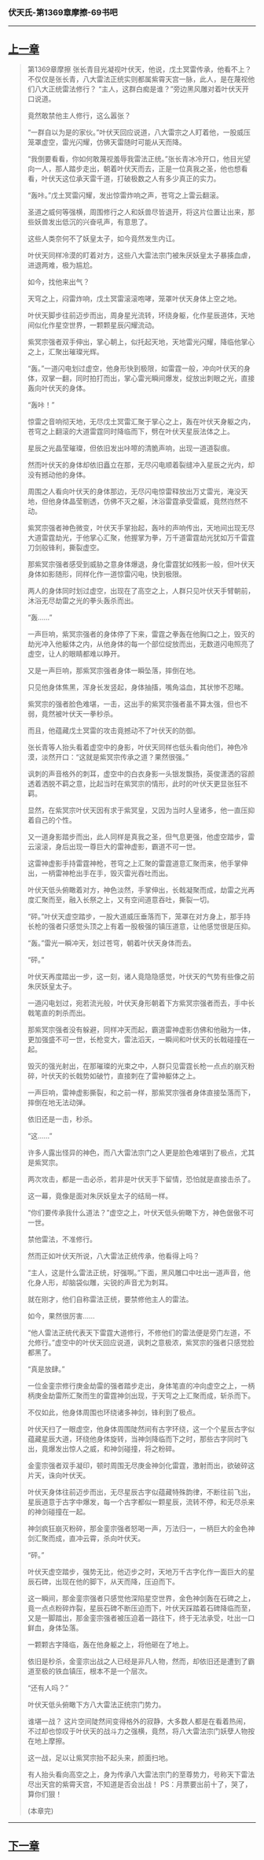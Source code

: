### 伏天氏-第1369章摩擦-69书吧

--------
[上一章](./f503cf0095fa711a45cb8870cb72fa74.md)
--------


>
>
>
>第1369章摩擦
>张长青目光凝视叶伏天，他说，戊土冥雷传承，他看不上？
>不仅仅是张长青，八大雷法正统实则都属紫霄天宫一脉，此人，是在蔑视他们八大正统雷法修行？
>“主人，这群白痴是谁？”旁边黑风雕对着叶伏天开口说道。
>
>竟然敢禁他主人修行，这么嚣张？
>
>“一群自以为是的家伙。”叶伏天回应说道，八大雷宗之人盯着他，一股威压笼罩虚空，雷光闪耀，仿佛天雷随时可能从天而降。
>
>“我倒要看看，你如何敢蔑视羞辱我雷法正统。”张长青冰冷开口，他目光望向一人，那人踏步走出，朝着叶伏天而去，正是一位真我之圣，他也想看看，叶伏天这位承天雷千道，打破极数之人有多少真正的实力。
>
>“轰咔。”戊土冥雷闪耀，发出惊雷炸响之声，苍穹之上雷云翻滚。
>
>圣道之威何等强横，周围修行之人和妖兽尽皆退开，将这片位置让出来，那些妖兽发出低沉的兴奋吼声，有意思了。
>
>这些人类奈何不了妖皇太子，如今竟然发生内讧。
>
>叶伏天同样冷漠的盯着对方，这些八大雷法宗门被朱厌妖皇太子暴揍血虐，进退两难，极为尴尬。
>
>如今，找他来出气？
>
>天穹之上，闷雷炸响，戊土冥雷滚滚咆哮，笼罩叶伏天身体上空之地。
>
>叶伏天脚步往前迈步而出，周身星光流转，环绕身躯，化作星辰道体，天地间似化作星空世界，一颗颗星辰闪耀流动。
>
>紫冥宗强者双手伸出，掌心朝上，似托起天地，天地雷光闪耀，降临他掌心之上，汇聚出璀璨光辉。
>
>“轰。”一道闪电划过虚空，他身形快到极限，如雷霆一般，冲向叶伏天的身体，双掌一翻，同时拍打而出，掌心雷光瞬间爆发，绽放出刺眼之光，直接轰向叶伏天的身体。
>
>“轰咔！”
>
>惊雷之音响彻天地，无尽戊土冥雷汇聚于掌心之上，轰在叶伏天身躯之内，苍穹之上翻滚的大道雷霆同时降临而下，劈在叶伏天星辰法体之上。
>
>星辰之光晶莹璀璨，但依旧发出咔嚓的清脆声响，出现一道道裂痕。
>
>然而叶伏天的身体却依旧矗立在那，无尽闪电顺着裂缝冲入星辰之光内，却没有撼动他的身体。
>
>周围之人看向叶伏天的身体那边，无尽闪电惊雷释放出万丈雷光，淹没天地，但他身体晶莹剔透，仿佛不灭之躯，沐浴雷霆承受雷威，竟然岿然不动。
>
>紫冥宗强者神色微变，叶伏天手掌抬起，轰咔的声响传出，天地间出现无尽大道雷霆劫光，于他掌心汇聚，他握掌为拳，万千道雷霆劫光犹如万千雷霆刀剑般锋利，撕裂虚空。
>
>那紫冥宗强者感受到威胁之意身体爆退，身化雷霆犹如残影一般，但叶伏天身体如影随形，同样化作一道惊雷闪电，快到极限。
>
>两人的身体同时划过虚空，出现在了高空之上，人群只见叶伏天手臂朝前，沐浴无尽劫雷之光的拳头轰杀而出。
>
>“轰……”
>
>一声巨响，紫冥宗强者的身体停了下来，雷霆之拳轰在他胸口之上，毁灭的劫光冲入他躯体之内，从他身体的每一个部位绽放而出，无数道闪电照亮了虚空，让人的眼睛都难以睁开。
>
>又是一声巨响，那紫冥宗强者身体一瞬坠落，摔倒在地。
>
>只见他身体焦黑，浑身长发竖起，身体抽搐，嘴角溢血，其状惨不忍睹。
>
>紫冥宗的强者脸色难堪，一击，这出手的紫冥宗强者虽不算太强，但也不弱，竟然被叶伏天一拳秒杀。
>
>而且，他蕴藏戊土冥雷的攻击竟撼动不了叶伏天的防御。
>
>张长青等人抬头看着虚空中的身影，叶伏天同样也低头看向他们，神色冷漠，淡然开口：“这就是紫冥宗传承之道？果然很强。”
>
>讽刺的声音格外的刺耳，虚空中的白衣身影一头银发飘扬，英俊潇洒的容颜透着洒脱不羁之意，比起当时在紫冥宗的情形，此时的叶伏天更显张狂不羁。
>
>显然，在紫冥宗叶伏天因有求于紫冥皇，又因为当时人皇诸多，他一直压抑着自己的个性。
>
>又一道身影踏步而出，此人同样是真我之圣，但气息更强，他虚空踏步，雷云滚滚，身后出现一尊巨大的雷神虚影，霸道不可一世。
>
>这雷神虚影手持雷霆神枪，苍穹之上汇聚的雷霆道意汇聚而来，他手掌伸出，一柄雷神枪出手在手，毁灭雷光吞吐而出。
>
>叶伏天低头俯瞰着对方，神色淡然，手掌伸出，长戟凝聚而成，劫雷之光再度汇聚而至，融入长祭之上，又有空间道意吞吐，撕裂一切。
>
>“砰。”叶伏天虚空踏步，一股大道威压垂落而下，笼罩在对方身上，那手持长枪的强者只感觉头顶之上有着一股极强的镇压道意，让他感觉很是压抑。
>
>“轰。”雷光一瞬冲天，划过苍穹，朝着叶伏天身体而去。
>
>“砰。”
>
>叶伏天再度踏出一步，这一刻，诸人竟隐隐感觉，叶伏天的气势有些像之前朱厌妖皇太子。
>
>一道闪电划过，宛若流光般，叶伏天身形朝着下方紫冥宗强者而去，手中长戟笔直的刺杀而出。
>
>那紫冥宗强者没有躲避，同样冲天而起，霸道雷神虚影仿佛和他融为一体，更加强盛不可一世，长枪变大，雷法滔天，一瞬间和叶伏天的长戟碰撞在一起。
>
>毁灭的强光射出，在那璀璨的光束之中，人群只见雷霆长枪一点点的崩灭粉碎，叶伏天的长戟势如破竹，直接刺在了雷神躯体之上。
>
>一声巨响，雷神虚影撕裂，和之前一样，那紫冥宗强者身体直接坠落而下，摔倒在地无法动弹。
>
>依旧还是一击，秒杀。
>
>“这……”
>
>许多人露出怪异的神色，而八大雷法宗门之人更是脸色难堪到了极点，尤其是紫冥宗。
>
>两次攻击，都是一击必杀，若非是叶伏天手下留情，恐怕就是直接击杀了。
>
>这一幕，竟像是面对朱厌妖皇太子的结局一样。
>
>“你们要传承我什么道法？”虚空之上，叶伏天低头俯瞰下方，神色倨傲不可一世。
>
>禁他雷法，不准修行。
>
>然而正如叶伏天所说，八大雷法正统传承，他看得上吗？
>
>“主人，这是什么雷法正统，好强啊。”下面，黑风雕口中吐出一道声音，他化身人形，却脑袋似雕，尖锐的声音尤为刺耳。
>
>就在刚才，他们自称雷法正统，要禁修他主人的雷法。
>
>如今，果然很厉害……
>
>“他人雷法正统代表天下雷霆大道修行，不修他们的雷法便是旁门左道，不允修行。”虚空中的叶伏天回应说道，讽刺之意极浓，紫冥宗的强者只感觉脸都黑了。
>
>“真是放肆。”
>
>一位金銮宗修行庚金劫雷的强者踏步走出，身体笔直的冲向虚空之上，一柄柄庚金劫雷所汇聚而生的雷霆神剑出现，于天穹之上汇聚而成，斩杀而下。
>
>不仅如此，他身体周围也环绕诸多神剑，锋利到了极点。
>
>叶伏天扫了一眼虚空，他身体周围陡然间有古字环绕，这一个个星辰古字似蕴藏星辰大道，环绕他身体旋转，当神剑降临而下之时，那些古字同时飞出，竟爆发出惊人之威，和神剑碰撞，将之粉碎。
>
>金銮宗强者双手凝印，顿时周围无尽庚金神剑化雷霆，激射而出，欲破碎这片天，诛向叶伏天。
>
>叶伏天身体往前迈步而出，无尽星辰古字似蕴藏特殊韵律，不断往前飞出，星辰道意于古字中爆发，每一个古字都似一颗星辰，流转不停，和无尽杀来的神剑碰撞在一起。
>
>神剑疯狂崩灭粉碎，那金銮宗强者怒喝一声，万法归一，一柄巨大的金色神剑汇聚而成，直冲云霄，杀向叶伏天。
>
>“砰。”
>
>叶伏天虚空踏步，强势无比，他迈步之时，天地万千古字化作一面巨大的星辰石碑，出现在他的脚下，从天而降，压迫而下。
>
>这一瞬间，那金銮宗强者只感觉他深陷星空世界，金色神剑轰在石碑之上，竟一点点粉碎炸裂，星辰石碑不断压迫而下，叶伏天踩踏着石碑降临而至，又是一脚踏出，那金銮宗强者被压迫着一路往下，终于无法承受，吐出一口鲜血，身体坠落。
>
>一颗颗古字降临，轰在他身躯之上，将他砸在了地上。
>
>依旧是秒杀，金銮宗出战之人已经是非凡人物，然而，却依旧还是遭到了霸道至极的铁血镇压，根本不是一个层次。
>
>“还有人吗？”
>
>叶伏天低头俯瞰下方八大雷法正统宗门势力。
>
>谁堪一战？
>这片空间陡然间变得格外的寂静，大多数人都是在看着热闹，不过却也惊叹于叶伏天的战斗力之强横，竟然，将八大雷法宗门妖孽人物按在地上摩擦。
>
>这一战，足以让紫冥宗抬不起头来，颜面扫地。
>
>有人抬头看向高空之上，身为传承八大雷法宗门的至尊势力，号称天下雷法尽出天宫的紫霄天宫，不知道是否会出战！
>PS：月票要出前十了，哭了，算你们狠！
>
>(本章完)
>
>

--------
[下一章](./67c607a49f6f14437360895c2193562c.md)
--------
